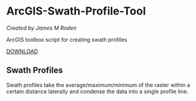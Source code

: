 # ArcGIS-Swath-Profile-Tool
*Created by James M Roden*

ArcGIS toolbox script for creating swath profiles

[DOWNLOAD](link)

## Swath Profiles
Swath profiles take the average/maximum/minimum of the raster within a certain distance laterally and condense the data into a single profile line.

